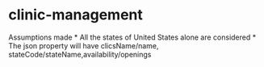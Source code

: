 # clinic-management

Assumptions made
    * All the states of United States alone are considered
    * The json property will have  clicsName/name, stateCode/stateName,availability/openings
   
